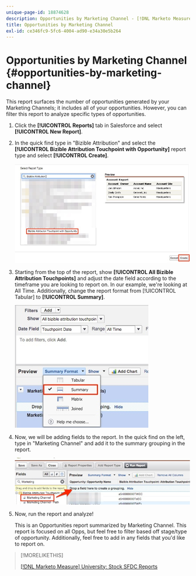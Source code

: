 ```yaml
---
unique-page-id: 18874628
description: Opportunities by Marketing Channel - [!DNL Marketo Measure] - Product Documentation
title: Opportunities by Marketing Channel
exl-id: ce346fc9-5fc6-4004-ad90-e34a30e5b264
---
```

# Opportunities by Marketing Channel {#opportunities-by-marketing-channel}

This report surfaces the number of opportunities generated by your Marketing Channels; it includes all of your opportunities. However, you can filter this report to analyze specific types of opportunities.

1. Click the **[!UICONTROL Reports]** tab in Salesforce and select **[!UICONTROL New Report]**.

1. In the quick find type in "Bizible Attribution" and select the **[!UICONTROL Bizible Attribution Touchpoint with Opportunity]** report type and select **[!UICONTROL Create]**.

   ![](assets/1-2.jpg)

1. Starting from the top of the report, show **[!UICONTROL All Bizible Attribution Touchpoints]** and adjust the date field according to the timeframe you are looking to report on. In our example, we're looking at All Time. Additionally, change the report format from [!UICONTROL Tabular] to **[!UICONTROL Summary]**.

   ![](assets/2-2.jpg)

1. Now, we will be adding fields to the report. In the quick find on the left, type in "Marketing Channel" and add it to the summary grouping in the report.

   ![](assets/3-2.jpg)

1. Now, run the report and analyze!

   This is an Opportunities report summarized by Marketing Channel. This report is focused on all Opps, but feel free to filter based off stage/type of opportunity. Additionally, feel free to add in any fields that you'd like to report on.

>[!MORELIKETHIS]
>
>[[!DNL Marketo Measure] University: Stock SFDC Reports](https://universityonline.marketo.com/courses/bizible-fundamentals-bizible-102/#/page/5c5cb68dfb384d0c9fb96cc4)
